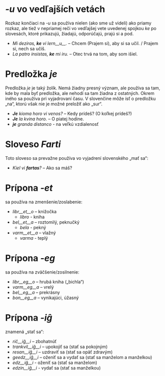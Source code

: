 # *-u* vo vedľajších vetách

Rozkaz končiaci na *-u* sa používa nielen (ako sme už videli) ako priamy rozkaz, ale tiež v nepriamej reči vo vedľajšej vete uvedenej spojkou *ke* po slovesách, ktoré prikazujú, žiadajú, odporúčajú, prajú si a pod.

- *Mi deziras, __ke__ vi lern__u__.* – Chcem (Prajem si), aby si sa učil. / Prajem si, nech sa učíš.
- *La patro insistas, __ke__ mi iru.* – Otec trvá na tom, aby som išiel.
 
# Predložka *je*

Predložka *je* je taký žolík. Nemá žiadny presný význam, ale používa sa tam, kde by mala byť predložka, ale nehodí sa tam žiadna z ostatných. Okrem iného sa používa pri vyjadrovaní času. V slovenčine môže ísť o predložku „na“, ktorú však nie je možné preložiť ako „sur“.

- *__Je__ kioma horo vi venos?* – Kedy prídeš? (O koľkej prídeš?)
- *__Je__ la kvina horo.* – O piatej hodine.
- *__je__ granda distanco* - na veľkú vzdialenosť
 

# Sloveso *Farti*

Toto sloveso sa prevažne používa vo vyjadrení slovenského „mať sa“:

- *Kiel vi __fartas__?* – Ako sa máš?


# Prípona *-et*

sa používa na zmenšenie/zoslabenie:

- *libr__et__o* – knižočka 
    - *libro* - kniha
- *bel__et__a*  – roztomilý, peknučký    
    - *bela* - pekný
- *varm__et__a* – vlažný
    - *varma* - teplý 

# Prípona *-eg*

sa používa na zväčšenie/zosilnenie:

- *libr__eg__o*  – hrubá kniha („bichla“)
- *varm__eg__a*  – vrelý
- *bel__eg__a*   – prekrásny
- *bon__eg__a*   – vynikajúci, úžasný
 

# Prípona *-iĝ*

znamená „stať sa“:

- *riĉ__iĝ__i*      – zbohatnúť
- *trankvil__iĝ__i* – upokojiť sa (stať sa pokojným)
- *resan__iĝ__i*    – uzdraviť sa (stať sa opäť zdravým)
- *geedz__iĝ__i*    – oženiť sa a vydať sa (stať sa manželom a manželkou)
- *edz__iĝ__i*      - oženiť sa (stať sa manželom)
- *edzin__iĝ__i*    - vydať sa (stať sa manželkou)
 

